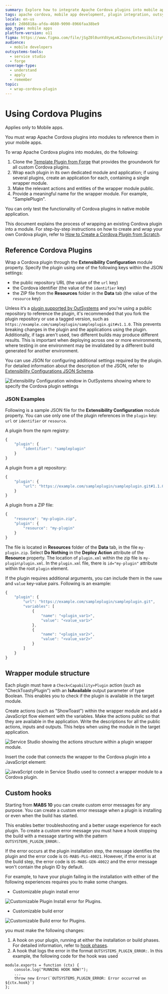 ```yaml
---
summary: Explore how to integrate Apache Cordova plugins into mobile apps using OutSystems 11 (O11) by wrapping them into modules.
tags: apache cordova, mobile app development, plugin integration, outsystems platform, mobile app extensibility
locale: en-us
guid: 2d86818a-afda-4680-9090-8966faa38be9
app_type: mobile apps
platform-version: o11
figma: https://www.figma.com/file/jSgZ0l0unYdVymLxKZasno/Extensibility%20and%20Integration?node-id=410:32
audience:
  - mobile developers
outsystems-tools:
  - service studio
  - forge
coverage-type:
  - understand
  - apply
  - remember
topic:
  - wrap-cordova-plugin
---
```


# Using Cordova Plugins

<div class="info" markdown="1">

Applies only to Mobile apps.

</div>

You must wrap Apache Cordova plugins into modules to reference them in your mobile apps. 

To wrap Apache Cordova plugins into modules, do the following:

1. Clone the [Template Plugin from Forge](<https://www.outsystems.com/forge/component-overview/1676/template-plugin/>) that provides the groundwork for all custom Cordova plugins. 
1. Wrap each plugin in its own dedicated module and application; if using several plugins, create an application for each, containing a single wrapper module. 
1. Make the relevant actions and entities of the wrapper module public. 
1. Provide a meaningful name for the wrapper module. For example, "SamplePlugin".

You can only test the functionality of Cordova plugins in native mobile application.

This document explains the process of wrapping an existing Cordova plugin into a module. For step-by-step instructions on how to create and wrap your own Cordova plugin, refer to [How to Create a Cordova Plugin from Scratch](<https://www.outsystems.com/blog/posts/how-to-create-a-cordova-plugin-from-scratch/>).

## Reference Cordova Plugins

Wrap a Cordova plugin through the **Extensibility Configuration** module property. Specify the plugin using one of the following keys within the JSON settings:

* the public repository URL (the value of the `url` key)
* the Cordova identifier (the value of the `identifier` key)
* the ZIP file from the **Resources** folder in the **Data** tab (the value of the `resource` key)

Unless it’s a [plugin supported by OutSystems](intro.md) and you're using a public repository to reference the plugin, it's recommended that you fork the plugin repository or use a tagged version, such as `https://example.com/sampleplugin/sampleplugin.git#v1.1.0`. This prevents breaking changes in the plugin and the applications using the plugin. Additionally, if tags aren't used, two different builds may produce different results. This is important when deploying across one or more environments, where testing in one environment may be invalidated by a different build generated for another environment. 

You can use JSON for configuring additional settings required by the plugin. For detailed information about the description of the JSON, refer to [Extensibility Configurations JSON Schema](../../../deploying-apps/mobile-app-packaging-delivery/compliance-with-third-party-licenses.md).

![Extensibility Configuration window in OutSystems showing where to specify the Cordova plugin settings](images/plugin-exensibility-window-ss.png "Extensibility Configuration Window")

### JSON Examples

Following is a sample JSON file for the **Extensibility Configuration** module property. You can use only one of the plugin references in the `plugin` key: `url` or `identifier` or `resource`.

A plugin from the npm registry:

```javascript
{
    "plugin": {
        "identifier": "sampleplugin"
    }
}
```

A plugin from a git repository:

```javascript
{
    "plugin": {
        "url": "https://example.com/sampleplugin/sampleplugin.git#1.1.0"
    }
}
```

A plugin from a ZIP file:

```javascript
{
    "resource": "my-plugin.zip",
    "plugin": {
        "resource": "my-plugin"
    }
}
```

The file is located in **Resources** folder of the **Data** tab, in the file `my-plugin.zip`. Select **Do Nothing** in the **Deploy Action** attribute of the **Resource** property. The location of `plugin.xml` within the zip file is `my-plugin\plugin.xml`. In the `plugin.xml` file, there is `id="my-plugin"` attribute within the root `plugin` element.

If the plugin requires additional arguments, you can include them in the `name` and `value` key-value pairs. Following is an example:

```javascript
{
    "plugin": {
        "url": "https://example.com/sampleplugin/sampleplugin.git",
        "variables": [
            {
                "name": "<plugin_var1>",
                "value": "<value_var1>"
            },
            {
                "name": "<plugin_var2>",
                "value": "<value_var2>"
            }
        ]
    }
}
```

## Wrapper module structure

Each plugin must have a `Check<Capability>Plugin` action (such as "CheckToastyPlugin") with an **IsAvailable** output parameter of type Boolean. This enables you to check if the plugin is available in the target module.

Create actions (such as "ShowToast") within the wrapper module and add a JavaScript flow element with the variables. Make the actions public so that they are available in the application. Write the descriptions for all the public actions, inputs and outputs. This helps when using the module in the target application.

![Service Studio showing the actions structure within a plugin wrapper module.](images/plugin-exensibility-actions-ss.png "Plugin Wrapper Module Actions")

Insert the code that connects the wrapper to the Cordova plugin into a JavaScript element:

![JavaScript code in Service Studio used to connect a wrapper module to a Cordova plugin.](images/plugin-exensibility-js-ss.png "Plugin Extensibility JavaScript Code")

## Custom hooks

Starting from **MABS 10** you can create custom error messages for any purpose. You can create a custom error message when a plugin is installing or even when the build has started.

This enables better troubleshooting and a better usage experience for each plugin. To create a custom error message you must have a hook stopping the build with a message starting with the pattern `OUTSYSTEMS_PLUGIN_ERROR:`.

If the error occurs at the plugin installation step, the message identifies the plugin and the error code is `OS-MABS-PLG-40021`. However, if the error is at the build step, the error code is  `OS-MABS-GEN-40022` and the error message won't contain the plugin ID by default.

For example, to have your plugin failing in the installation with either of the following experiences requires you to make some changes.

* Customizable plugin install error
  
![Customizable Plugin Install error for Plugins.](images/plugin-customize-install-error-ss.png "Customizable Plugin Install Error")

* Customizable build error
  
![Customizable Build error for Plugins.](images/plugin-customize-build-error-ss.png "Customizable Build Error")

you must make the following changes:

1. A hook on your plugin, running at either the installation or build phases. For detailed information, refer to [hook phases](https://cordova.apache.org/docs/en/11.x/guide/appdev/hooks/).
1. A hook that logs the error in the format `OUTSYSTEMS_PLUGIN_ERROR:`. In this example, the following code for the hook was used

```
module.exports = function (ctx) {
    console.log("RUNNING HOOK NOW!");
    ...
    throw new Error(`OUTSYSTEMS_PLUGIN_ERROR: Error occurred on ${ctx.hook}`)
};
```
